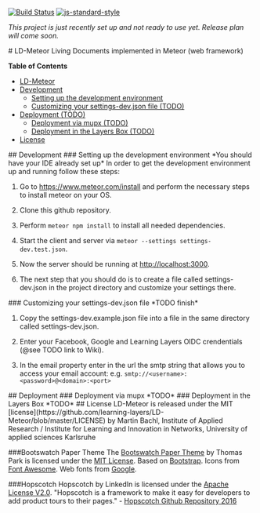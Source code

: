 [![Build Status](https://travis-ci.org/learning-layers/LD-Meteor.svg?branch=master)](https://travis-ci.org/learning-layers/LD-Meteor)
[![js-standard-style](https://img.shields.io/badge/code%20style-standard-brightgreen.svg)](http://standardjs.com/)

*This project is just recently set up and not ready to use yet. Release plan will come soon.*

<a name="ld-meteor"/>
# LD-Meteor
Living Documents implemented in Meteor (web framework)

**Table of Contents**
- [LD-Meteor](#ld-meteor)
- [Development](#development)
    - [Setting up the development environment](#setting-up-development)
    - [Customizing your settings-dev.json file (TODO)](#customizing-the-settings)
- [Deployment (TODO)](#deployment)
    - [Deployment via mupx (TODO)](#deployment-mupx)
    - [Deployment in the Layers Box (TODO)](#deployment-layersbox)
- [License](#license)

<a name="development"/>
## Development

<a name="setting-up-development"/>
### Setting up the development environment
*You should have your IDE already set up*
In order to get the development environment up and running follow these steps:

1. Go to https://www.meteor.com/install and perform the necessary steps to install meteor on your OS.

2. Clone this github repository.

3. Perform ```meteor npm install``` to install all needed dependencies.

4. Start the client and server via ```meteor --settings settings-dev.test.json```.

5. Now the server should be running at [http://localhost:3000](http://localhost:3000).

6. The next step that you should do is to create a file called settings-dev.json in the project directory and customize your settings there.

<a name="customizing-the-settings"/>
### Customizing your settings-dev.json file
*TODO finish*

1. Copy the settings-dev.example.json file into a file in the same directory called settings-dev.json.

2. Enter your Facebook, Google and Learning Layers OIDC crendentials (@see TODO link to Wiki).

3. In the email property enter in the url the smtp string that allows you to access your email account: e.g. ```smtp://<username>:<password>@<domain>:<port>```

<a name="deployment"/>
## Deployment
<a name="deployment-mupx"/>
### Deployment via mupx
*TODO*
<a name="deployment-layersbox"/>
### Deployment in the Layers Box
*TODO*

<a name="license"/>
## License
LD-Meteor is released under the MIT [license](https://github.com/learning-layers/LD-Meteor/blob/master/LICENSE) by Martin Bachl, Institute of Applied Research / Institute for Learning and Innovation in Networks, University of applied sciences Karlsruhe

###Bootswatch Paper Theme
The [Bootswatch Paper Theme](http://bootswatch.com/paper/) by Thomas Park is licensed under the [MIT License](https://github.com/thomaspark/bootswatch/blob/gh-pages/LICENSE). Based on [Bootstrap](http://getbootstrap.com/). Icons from [Font Awesome](http://fortawesome.github.io/Font-Awesome/). Web fonts from [Google](https://www.google.com/fonts/).

###Hopscotch
Hopscotch by LinkedIn is licensed under the [Apache License V2.0](https://github.com/linkedin/hopscotch/blob/master/LICENSE).
"Hopscotch is a framework to make it easy for developers to add product tours to their pages." - [Hopscotch Github Repository 2016](https://github.com/linkedin/hopscotch)
